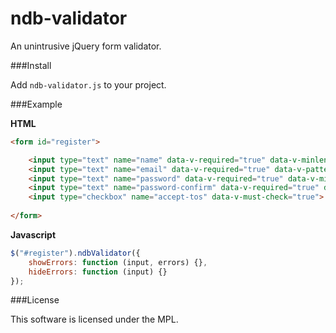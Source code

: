ndb-validator
=============

An unintrusive jQuery form validator.

###Install

Add `ndb-validator.js` to your project.

###Example

**HTML**

```html
<form id="register">

	<input type="text" name="name" data-v-required="true" data-v-minlength="4" data-v-pattern="name">
	<input type="text" name="email" data-v-required="true" data-v-pattern="email">
	<input type="text" name="password" data-v-required="true" data-v-min-strength="4" data-v-differs-from="name, email">
	<input type="text" name="password-confirm" data-v-required="true" data-v-equal-to="password">
	<input type="checkbox" name="accept-tos" data-v-must-check="true">
	
</form>
```

**Javascript**

```javascript
$("#register").ndbValidator({
	showErrors: function (input, errors) {},
	hideErrors: function (input) {}
});
```

###License

This software is licensed under the MPL.
